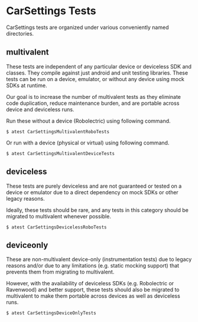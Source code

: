 # CarSettings Tests

CarSettings tests are organized under various conveniently named directories.

## multivalent

These tests are independent of any particular device or deviceless SDK and
classes. They compile against just android and unit testing libraries. These
tests can be run on a device, emulator, or without any device using mock SDKs at
runtime.

Our goal is to increase the number of multivalent tests as they eliminate code
duplication, reduce maintenance burden, and are portable across device and
deviceless runs.

Run these without a device (Robolectric) using following command.

```
$ atest CarSettingsMultivalentRoboTests
```

Or run with a device (physical or virtual) using following command.

```
$ atest CarSettingsMultivalentDeviceTests
```

## deviceless

These tests are purely deviceless and are not guaranteed or tested on a device
or emulator due to a direct dependency on mock SDKs or other legacy reasons.

Ideally, these tests should be rare, and any tests in this category should be
migrated to multivalent whenever possible.

```
$ atest CarSettingsDevicelessRoboTests
```

## deviceonly

These are non-multivalent device-only (instrumentation tests) due to legacy
reasons and/or due to any limitations (e.g. static mocking support) that
prevents them from migrating to multivalent.

However, with the availability of deviceless SDKs (e.g. Robolectric or
Ravenwood) and better support, these tests should also be migrated to
multivalent to make them portable across devices as well as deviceless runs.

```
$ atest CarSettingsDeviceOnlyTests
```
